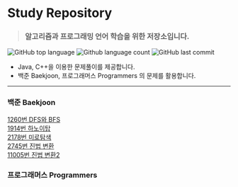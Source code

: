 # Study Repository
> ### 알고리즘과 프로그래밍 언어 학습을 위한 저장소입니다.
![GitHub top language](https://img.shields.io/github/languages/top/lm040466/1day1commit.svg?color=darkgreen&logo=java)  ![Github language count](https://img.shields.io/github/languages/count/lm040466/1day1commit.svg?) ![GitHub last commit](https://img.shields.io/github/last-commit/lm040466/1day1commit.svg?color=cc33ff) 
* Java, C++을 이용한 문제풀이를 제공합니다.
* 백준 Baekjoon, 프로그래머스 Programmers 의 문제를 활용합니다.
***
### 백준 Baekjoon
[1260번 DFS와 BFS](https://github.com/lm040466/1day1commit/tree/master/Baekjoon/No1260)  
[1914번 하노이탑](https://github.com/lm040466/1day1commit/tree/master/Baekjoon/No1914)  
[2178번 미로탐색](https://github.com/lm040466/1day1commit/tree/master/Baekjoon/No2178)  
[2745번 진법 변환](https://github.com/lm040466/1day1commit/tree/master/Baekjoon/No2745)  
[11005번 진법 변환2](https://github.com/lm040466/1day1commit/tree/master/Baekjoon/No11005)  

### 프로그래머스 Programmers